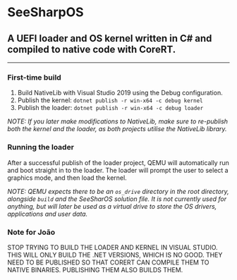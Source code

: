 # SeeSharpOS
## A UEFI loader and OS kernel written in C# and compiled to native code with CoreRT.
---

### **First-time build**
1. Build NativeLib with Visual Studio 2019 using the Debug configuration.
2. Publish the kernel: `dotnet publish -r win-x64 -c debug kernel`
3. Publish the loader: `dotnet publish -r win-x64 -c debug loader`

*NOTE: If you later make modifications to NativeLib, make sure to re-publish both the kernel and the loader, as both projects utilise the NativeLib library.*

### **Running the loader**
After a successful publish of the loader project, QEMU will automatically run and boot straight in to the loader. The loader will prompt the user to select a graphics mode, and then load the kernel.

*NOTE: QEMU expects there to be an `os_drive` directory in the root directory, alongside `build` and the SeeSharOS solution file. It is not currently used for anything, but will later be used as a virtual drive to store the OS drivers, applications and user data.*

### **Note for João**
STOP TRYING TO BUILD THE LOADER AND KERNEL IN VISUAL STUDIO. THIS WILL ONLY BUILD THE .NET VERSIONS, WHICH IS NO GOOD. THEY NEED TO BE PUBLISHED SO THAT CORERT CAN COMPILE THEM TO NATIVE BINARIES. PUBLISHING THEM ALSO BUILDS THEM.